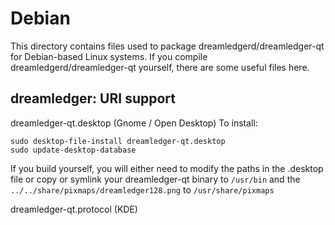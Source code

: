 
Debian
====================
This directory contains files used to package dreamledgerd/dreamledger-qt
for Debian-based Linux systems. If you compile dreamledgerd/dreamledger-qt yourself, there are some useful files here.

## dreamledger: URI support ##


dreamledger-qt.desktop  (Gnome / Open Desktop)
To install:

	sudo desktop-file-install dreamledger-qt.desktop
	sudo update-desktop-database

If you build yourself, you will either need to modify the paths in
the .desktop file or copy or symlink your dreamledger-qt binary to `/usr/bin`
and the `../../share/pixmaps/dreamledger128.png` to `/usr/share/pixmaps`

dreamledger-qt.protocol (KDE)

